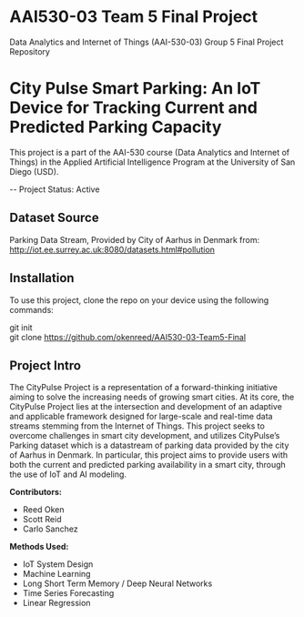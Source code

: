 # AAI530-03 Team 5 Final Project  
Data Analytics and Internet of Things (AAI-530-03) Group 5 Final Project Repository  

# City Pulse Smart Parking: An IoT Device for Tracking Current and Predicted Parking Capacity  
This project is a part of the AAI-530 course (Data Analytics and Internet of Things) in the Applied Artificial Intelligence Program at the University of San Diego (USD).  

-- Project Status: Active  

## Dataset Source
Parking Data Stream, Provided by City of Aarhus in Denmark from:  
http://iot.ee.surrey.ac.uk:8080/datasets.html#pollution

## Installation  
To use this project, clone the repo on your device using the following commands:  

git init  
git clone https://github.com/okenreed/AAI530-03-Team5-Final  

## Project Intro  
The CityPulse Project is a representation of a forward-thinking initiative aiming to solve the increasing needs of growing smart cities. At its core, the CityPulse Project lies at the intersection and development of an adaptive and applicable framework designed for large-scale and real-time data streams stemming from the Internet of Things. This project seeks to overcome challenges in smart city development, and utilizes CityPulse’s Parking dataset which is a datastream of parking data provided by the city of Aarhus in Denmark. In particular, this project aims to provide users with both the current and predicted parking availability in a smart city, through the use of IoT and AI modeling.  

**Contributors:**  
- Reed Oken  
- Scott Reid  
- Carlo Sanchez  

**Methods Used:**  
- IoT System Design  
- Machine Learning  
- Long Short Term Memory / Deep Neural Networks  
- Time Series Forecasting  
- Linear Regression  